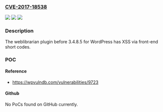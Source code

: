 ### [CVE-2017-18538](https://cve.mitre.org/cgi-bin/cvename.cgi?name=CVE-2017-18538)
![](https://img.shields.io/static/v1?label=Product&message=n%2Fa&color=blue)
![](https://img.shields.io/static/v1?label=Version&message=n%2Fa&color=blue)
![](https://img.shields.io/static/v1?label=Vulnerability&message=n%2Fa&color=brighgreen)

### Description

The weblibrarian plugin before 3.4.8.5 for WordPress has XSS via front-end short codes.

### POC

#### Reference
- https://wpvulndb.com/vulnerabilities/9723

#### Github
No PoCs found on GitHub currently.

